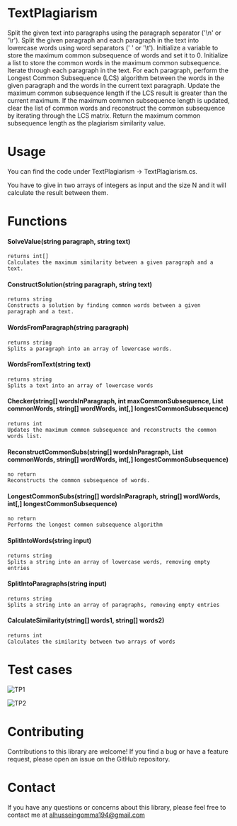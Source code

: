 # TextPlagiarism
Split the given text into paragraphs using the paragraph separator ('\n' or '\r').
Split the given paragraph and each paragraph in the text into lowercase words using word separators (' ' or '\t').
Initialize a variable to store the maximum common subsequence of words and set it to 0.
Initialize a list to store the common words in the maximum common subsequence.
Iterate through each paragraph in the text.
For each paragraph, perform the Longest Common Subsequence (LCS) algorithm between the words in the given paragraph and the words in the current text paragraph.
Update the maximum common subsequence length if the LCS result is greater than the current maximum.
If the maximum common subsequence length is updated, clear the list of common words and reconstruct the common subsequence by iterating through the LCS matrix.
Return the maximum common subsequence length as the plagiarism similarity value.

# Usage
You can find the code under TextPlagiarism -> TextPlagiarism.cs.

You have to give in two arrays of integers as input and the size N and it will calculate the result between them.
# Functions 
#### SolveValue(string paragraph, string text) 
    returns int[]
    Calculates the maximum similarity between a given paragraph and a text.
#### ConstructSolution(string paragraph, string text)
    returns string 
    Constructs a solution by finding common words between a given paragraph and a text.
#### WordsFromParagraph(string paragraph)
    returns string 
    Splits a paragraph into an array of lowercase words.
#### WordsFromText(string text)
    returns string 
    Splits a text into an array of lowercase words
#### Checker(string[] wordsInParagraph, int maxCommonSubsequence, List<string> commonWords, string[] wordWords, int[,] longestCommonSubsequence)
    returns int
    Updates the maximum common subsequence and reconstructs the common words list.
#### ReconstructCommonSubs(string[] wordsInParagraph, List<string> commonWords, string[] wordWords, int[,] longestCommonSubsequence)
    no return
    Reconstructs the common subsequence of words.
#### LongestCommonSubs(string[] wordsInParagraph, string[] wordWords, int[,] longestCommonSubsequence)
    no return 
    Performs the longest common subsequence algorithm
#### SplitIntoWords(string input)
    returns string
    Splits a string into an array of lowercase words, removing empty entries
#### SplitIntoParagraphs(string input)
    returns string
    Splits a string into an array of paragraphs, removing empty entries
#### CalculateSimilarity(string[] words1, string[] words2)
    returns int
    Calculates the similarity between two arrays of words


# Test cases

![TP1](https://github.com/playboikairoo/TextPlagiarism/assets/103595234/4d1bce18-c67e-4562-b17e-c5a30cd88d11)

![TP2](https://github.com/playboikairoo/TextPlagiarism/assets/103595234/77a7da1b-b911-468a-9c18-4b82349c588d)

# Contributing
Contributions to this library are welcome! If you find a bug or have a feature request, please open an issue on the GitHub repository.

# Contact
If you have any questions or concerns about this library, please feel free to contact me at alhusseingomma194@gmail.com
